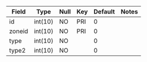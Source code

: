 **Field**|**Type**|**Null**|**Key**|**Default**|**Notes**
-----|-----|-----|-----|-----|-----
id|int(10)|NO|PRI|0| 
zoneid|int(10)|NO|PRI|0| 
type|int(10)|NO| |0| 
type2|int(10)|NO| |0| 